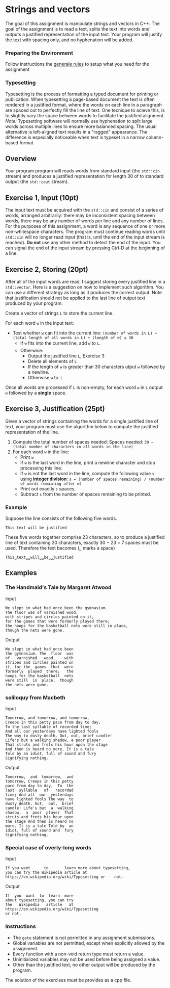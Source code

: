# Strings and vectors


The goal of this assignment is manipulate strings and vectors in C++. The goal of the assignment is to read a text, splits the text into words and outputs a justified representation of the input text. Your program will justify the text with spacing only, and no hyphenation will be added.

### Preparing the Environment

Follow instructions the [generale rules](../Rules.md) to setup what you need for the assignment




### Typesetting

Typesetting is the process of formatting a typed document for printing or publication.
When typesetting a page-based document the text is often rendered in a justified format, where the words on each line in a paragraph are spaced out to perfectly fill the line of text. One tecnique to acieve this, is to slightly vary the space between words to facilitate the justified alignment. *Note:* Typesetting software will normally use hyphenation to split large words across multiple lines to ensure more balanced spacing.
The usual alternative is left-aligned text results in a "ragged" appearance. The difference is especially noticeable when text is typeset in a narrow column-based format

## Overview

Your program program will reads words from standard input (the `std::cin` stream) and produces a justified representation for length 30 of to standard output (the `std::cout` stream).


## Exercise 1, Input (10pt)

The input text must be acquired with the `std::cin` and consist of a series of words, arranged arbitrarily: there may be inconsistent spacing between words, there may be any number of words per line and any number of lines.
For the purposes of this assignment, a word is any sequence of one or more non-whitespace characters.
The program must continue reading words until `std::cin` will no longer read input (that is, until the end of the input stream is reached). **Do not** use any other method to detect the end of the input. You can signal the end of the input stream by pressing Ctrl-D at the beginning of a line.

## Exercise 2, Storing (20pt)

After all of the input words are read, I suggest storing every justified line in a `std::vector`. Here is a suggestion on how to implement such algorithm. You can use a different strategy as long as it produces the correct output. Note that justification should not be applied to the last line of output text produced by your program.

Create a vector of strings `L` to store the current line.

For each word `w` in the input text:

- Test whether `w` can fit into the current line: `(number of words in L) + (total length of all words in L) + (length of w) ≤ 30`
    - If `w` fits into the current line, add `w` to `L`.
    - Otherwise:
      -  Output the justified line `L`, Exercise 3
      - Delete all elements of `L`
      - If the length of `w` is greater than 30 characters utput `w` followed by a newline.
      - Otherwise `w` to` L`

Once all words are processed if `L` is non-empty, for each word `w` in `L` output `w` followed by a **single** space.

## Exercise 3, Justification (25pt)

Given a vector of strings containing the words for a single justified line of text, your program must
use the algorithm below to compute the justified representation of the line.

1. Compute the total number of spaces needed:
Spaces needed: `30 − (total number of characters in all words in the line)`
2. For each word `w` in the line:
   - Print `w`
   - If `w` is the last word in the line, print a newline character and stop processing this line.
   - If `w` is not the last word in the line, compute the following value `s` using **integer
division**: `s = (number of spaces remaining) / (number of words remaining after w)`
   - Print out exactly `s` spaces.
   - Subtract `s` from the number of spaces remaining to be printed.

### Example
Suppose the line consists of the following five words.
```
This text will be justified
```

These five words together comprise 23 characters, so to produce a justified line of text containing 30 characters, exactly 30 − 23 = 7 spaces must be used. Therefore the text becomes (`␣` marks a space)

```
This␣text␣␣will␣␣be␣␣justified
```
## Examples


### The Handmaid's Tale by Margaret Atwood
Input
```
We slept in what had once been the gymnasium.
The floor was of varnished wood,
with stripes and circles painted on it,
for the games that were formerly played there;
the hoops for the basketball nets were still in place,
though the nets were gone.
```

Output
```
We slept in what had once been
the gymnasium. The  floor  was
of   varnished   wood,    with
stripes and circles painted on
it, for the  games  that  were
formerly  played  there;   the
hoops for the basketball  nets
were still  in  place,  though
the nets were gone.
```

### soliloquy from Macbeth
Input
```
Tomorrow, and tomorrow, and tomorrow,
Creeps in this petty pace from day to day,
To the last syllable of recorded time;
And all our yesterdays have lighted fools
The way to dusty death. Out, out, brief candle!
Life's but a walking shadow, a poor player
That struts and frets his hour upon the stage
And then is heard no more. It is a tale
Told by an idiot, full of sound and fury
Signifying nothing.
```

Output
```
Tomorrow,  and  tomorrow,  and
tomorrow, Creeps in this petty
pace from day to day,  To  the
last  syllable   of   recorded
time; And all  our  yesterdays
have lighted fools The way  to
dusty death. Out,  out,  brief
candle! Life's but  a  walking
shadow,  a  poor  player  That
struts and frets his hour upon
the stage And then is heard no
more. It is a tale Told by  an
idiot, full of sound and  fury
Signifying nothing.
```

### Special case of overly-long words

Input
```
If you want      to       learn more about typesetting,
you can try the Wikipedia article at https://en.wikipedia.org/wiki/Typesetting or    not.
```

Output
```
If  you  want  to  learn  more
about typesetting, you can try
the   Wikipedia   article   at
https://en.wikipedia.org/wiki/Typesetting
or not.
```

### Instructions

- The `goto` statement is not permitted in any assignment submissions.
- Global variables are not permitted, except when explicitly allowed by the assignment.
- Every function with a non-void return type must return a value.
- Uninitialized variables may not be used before being assigned a value.
- Other than the justified text, no other output will be produced by the program.

The solution of the exercises must be provides as a cpp file.